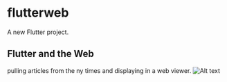# flutterweb

A new Flutter project.

## Flutter and the Web

pulling articles from the ny times and displaying in a web viewer.
![Alt text](https://tonyminter.com/wp-content/uploads/2019/12/flutterweb.png "flutter on the web!")
